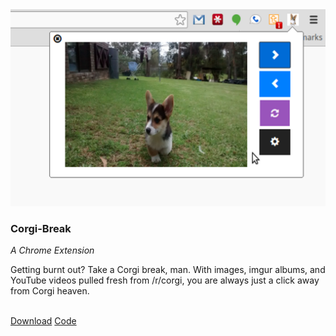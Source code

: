 <!--Projects | Blog by Alex Recker-->
<!--Here are some things I've made.-->
<!--/projects-->
<!--Projects-->


<div class="row">
    <div class="col-sm-4">
        <div class="thumbnail">
            <img src="/static/img/corgi-break.png" >
            <div class="caption">
            	<h3>Corgi-Break</h3>
            	<p><em>A Chrome Extension</em></p>
                <p>Getting burnt out?  Take a Corgi break, man. With images, imgur albums, and YouTube videos pulled fresh from /r/corgi, you are always just a click away from Corgi heaven.</p><br>
                <a class="btn btn-primary" href="https://chrome.google.com/webstore/detail/corgi-break/eefgnnnhlmhhpbgcnklbhnkgdjokgncd"><i class="fa fa-fw fa-download"></i> Download</a>
                <a class="btn btn-default" href="https://github.com/arecker/Corgi-Break"><i class="fa fa-fw fa-code"></i> Code</a>
            </div>
        </div>
    </div>
</div>